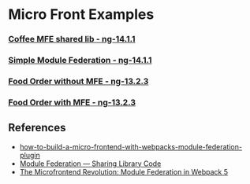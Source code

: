 # Micro Front Examples

### [Coffee MFE shared lib - ng-14.1.1](https://github.com/eat-sleep-code-repeat-it/nx-mfe-workspace/tree/coffee-demo-shared-lib)

### [Simple Module Federation - ng-14.1.1](https://github.com/eat-sleep-code-repeat-it/nx-mfe-workspace/tree/ng14-federation-demo)

### [Food Order without MFE - ng-13.2.3](https://github.com/eat-sleep-code-repeat-it/nx-mfe-workspace/tree/food-order-app)

### [Food Order with MFE - ng-13.2.3](https://github.com/eat-sleep-code-repeat-it/nx-mfe-workspace/tree/food-order-ng13-mfe-plugin)

## References

- [how-to-build-a-micro-frontend-with-webpacks-module-federation-plugin](https://dev.to/bitovi/how-to-build-a-micro-frontend-with-webpacks-module-federation-plugin-n41)
- [Module Federation — Sharing Library Code](https://medium.com/tenable-techblog/7-module-federation-sharing-library-code-759ae98f7fc8)
- [The Microfrontend Revolution: Module Federation in Webpack 5](https://www.angulararchitects.io/aktuelles/the-microfrontend-revolution-module-federation-in-webpack-5/)
